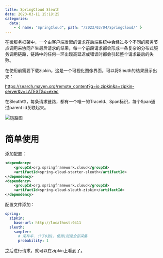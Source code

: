 ```yaml
---
title: SpringCloud Sleuth
date: 2023-03-11 15:18:25
categories:
  data:
    - { name: "SpringCloud", path: "/2023/03/04/SpringCloud/" }
---
```


在微服务框架中，一个由客户端发起的请求在后端系统中会经过多个不同的服务节点调用来协同产生最后请求的结果，每一个前段请求都会形成一条复杂的分布式服务调用链路，链路中的任何一环出现高延迟或错误时都会引起整个请求最后的失败。

在使用前需要下载zipkin，这是一个可视化图像界面，可以将Sleuth的结果展示出来：

https://search.maven.org/remote_content?g=io.zipkin&a=zipkin-server&v=LATEST&c=exec



在Sleuth中，每条请求链路，都有一个唯一的TraceId、Span标识，每个Span通过parent id关联起来。

![链路图](https://selfb.asia/public/SpringCloud/2023-2-6-3f34fa6b-ab82-43ea-b82d-207cbe47ded2.webp)

# 简单使用

添加配置：

```xml
<dependency>
    <groupId>org.springframework.cloud</groupId>
    <artifactId>spring-cloud-starter-sleuth</artifactId>
</dependency>
<dependency>
    <groupId>org.springframework.cloud</groupId>
    <artifactId>spring-cloud-sleuth-zipkin</artifactId>
</dependency>
```

配置文件添加：

```yaml
spring:
  zipkin:
    base-url: http://localhost:9411
  sleuth:
    sampler:
      # 采样率. 介于0到1，使用1则是全部采集
      probability: 1
```

之后进行请求，就可以在zipkin上看到了。